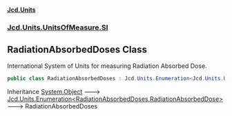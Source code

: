 #### [Jcd.Units](index.md 'index')
### [Jcd.Units.UnitsOfMeasure.SI](Jcd.Units.UnitsOfMeasure.SI.md 'Jcd.Units.UnitsOfMeasure.SI')

## RadiationAbsorbedDoses Class

International System of Units for measuring Radiation Absorbed Dose.

```csharp
public class RadiationAbsorbedDoses : Jcd.Units.Enumeration<Jcd.Units.UnitsOfMeasure.SI.RadiationAbsorbedDoses, Jcd.Units.UnitTypes.RadiationAbsorbedDose>
```

Inheritance [System.Object](https://docs.microsoft.com/en-us/dotnet/api/System.Object 'System.Object') &#129106; [Jcd.Units.Enumeration&lt;](Jcd.Units.Enumeration_TEnumeration,T_.md 'Jcd.Units.Enumeration<TEnumeration,T>')[RadiationAbsorbedDoses](Jcd.Units.UnitsOfMeasure.SI.RadiationAbsorbedDoses.md 'Jcd.Units.UnitsOfMeasure.SI.RadiationAbsorbedDoses')[,](Jcd.Units.Enumeration_TEnumeration,T_.md 'Jcd.Units.Enumeration<TEnumeration,T>')[RadiationAbsorbedDose](Jcd.Units.UnitTypes.RadiationAbsorbedDose.md 'Jcd.Units.UnitTypes.RadiationAbsorbedDose')[&gt;](Jcd.Units.Enumeration_TEnumeration,T_.md 'Jcd.Units.Enumeration<TEnumeration,T>') &#129106; RadiationAbsorbedDoses